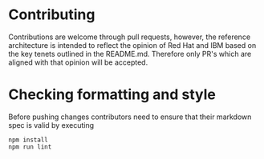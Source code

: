 # Contributing

Contributions are welcome through pull requests, however, the reference architecture
is intended to reflect the opinion of Red Hat and IBM based on the key tenets
outlined in the README.md. Therefore only PR's which are aligned with that
opinion will be accepted.

# Checking formatting and style

Before pushing changes contributors need to ensure that their markdown spec is valid
by executing

```
npm install
npm run lint
```
